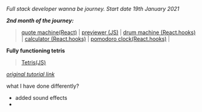 *Full stack developer wanna be journey. Start date 19th January 2021*

***2nd month of the journey:***

  >[quote machine(React)](https://a331998513.github.io/practice/quote_machine/)  |
  >[previewer (JS)](https://a331998513.github.io/practice/previewer/)  |
  >[drum machine (React.hooks)](https://a331998513.github.io/practice/drum_machine/)  |
  >[calculator (React.hooks)](https://a331998513.github.io/practice/calculator/)  |
  >[pomodoro clock(React.hooks)](https://a331998513.github.io/practice/clock/)  |
  
**Fully functioning tetris**  
  >[Tetris(JS)](https://a331998513.github.io/practice/Tetris/)

 *[original tutorial link](https://www.youtube.com/watch?v=w1JJfK09ujQ&t=9s)*

what I have done differently?
- added sound effects
- 

